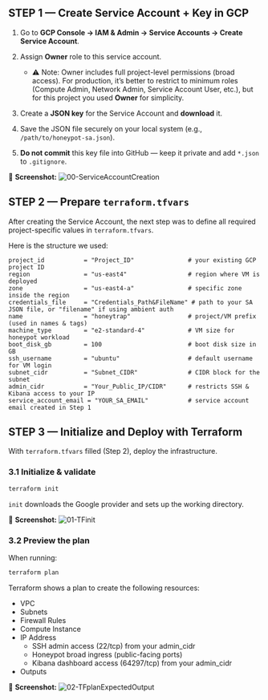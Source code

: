 ## STEP 1 — Create Service Account + Key in GCP
1. Go to **GCP Console → IAM & Admin → Service Accounts → Create Service Account**.  

2. Assign **Owner** role to this service account.  
   - ⚠️ Note: Owner includes full project-level permissions (broad access). For production, it’s better to restrict to minimum roles (Compute Admin, Network Admin, Service Account User, etc.), but for this project you used **Owner** for simplicity.  
3. Create a **JSON key** for the Service Account and **download** it.  
4. Save the JSON file securely on your local system (e.g., `/path/to/honeypot-sa.json`).  
5. **Do not commit** this key file into GitHub — keep it private and add `*.json` to `.gitignore`.  

📸 **Screenshot:**
![00-ServiceAccountCreation](https://github.com/user-attachments/assets/cce7a2cf-8755-462b-b8a2-3fff06693bfe)

## STEP 2 — Prepare `terraform.tfvars`
After creating the Service Account, the next step was to define all required project-specific values in `terraform.tfvars`.

Here is the structure we used:

```hcl
project_id           = "Project_ID"               # your existing GCP project ID
region               = "us-east4"                 # region where VM is deployed
zone                 = "us-east4-a"               # specific zone inside the region
credentials_file     = "Credentials_Path&FileName" # path to your SA JSON file, or "filename" if using ambient auth
name                 = "honeytrap"                # project/VM prefix (used in names & tags)
machine_type         = "e2-standard-4"            # VM size for honeypot workload
boot_disk_gb         = 100                        # boot disk size in GB
ssh_username         = "ubuntu"                   # default username for VM login
subnet_cidr          = "Subnet_CIDR"              # CIDR block for the subnet
admin_cidr           = "Your_Public_IP/CIDR"      # restricts SSH & Kibana access to your IP
service_account_email = "YOUR_SA_EMAIL"           # service account email created in Step 1
```

## STEP 3 — Initialize and Deploy with Terraform

With `terraform.tfvars` filled (Step 2), deploy the infrastructure.

### 3.1 Initialize & validate
```bash
terraform init
```
`init` downloads the Google provider and sets up the working directory.

📸 **Screenshot:**
![01-TFinit](https://github.com/user-attachments/assets/474aee9a-c832-4ce5-be46-193446f38540)

### 3.2 Preview the plan
When running:

```bash
terraform plan
```

Terraform shows a plan to create the following resources:
- VPC
- Subnets
- Firewall Rules
- Compute Instance
- IP Address
    - SSH admin access (22/tcp) from your admin_cidr
    - Honeypot broad ingress (public-facing ports)
    - Kibana dashboard access (64297/tcp) from your admin_cidr
- Outputs

📸 **Screenshot:**
![02-TFplanExpectedOutput](https://github.com/user-attachments/assets/87ea84a1-43f1-4fba-9479-96569e31eb3f)

